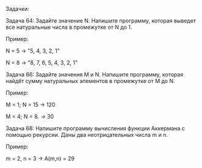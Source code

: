 Задачки:

Задача 64: Задайте значение N. Напишите программу, которая выведет все натуральные числа в промежутке от N до 1.

Пример:

N = 5 -> "5, 4, 3, 2, 1"

N = 8 -> "8, 7, 6, 5, 4, 3, 2, 1"

Задача 66: Задайте значения M и N. Напишите программу, которая найдёт сумму натуральных элементов в промежутке от M до N.

Пример:

M = 1; N = 15 -> 120

M = 4; N = 8. -> 30

Задача 68: Напишите программу вычисления функции Аккермана с помощью рекурсии. Даны два неотрицательных числа m и n.

Пример:

m = 2, n = 3 -> A(m,n) = 29

